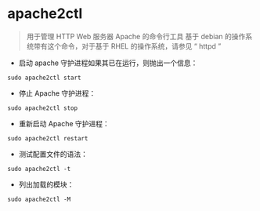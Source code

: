 # apache2ctl

> 用于管理 HTTP Web 服务器 Apache 的命令行工具
> 基于 debian 的操作系统带有这个命令，对于基于 RHEL 的操作系统，请参见 “ httpd ”

- 启动 apache 守护进程如果其已在运行，则抛出一个信息：

`sudo apache2ctl start`

- 停止 Apache 守护进程：

`sudo apache2ctl stop`

- 重新启动 Apache 守护进程：

`sudo apache2ctl restart`

- 测试配置文件的语法：

`sudo apache2ctl -t`

- 列出加载的模块：

`sudo apache2ctl -M`

[#]: contributors: ([Datura stramonium L.])